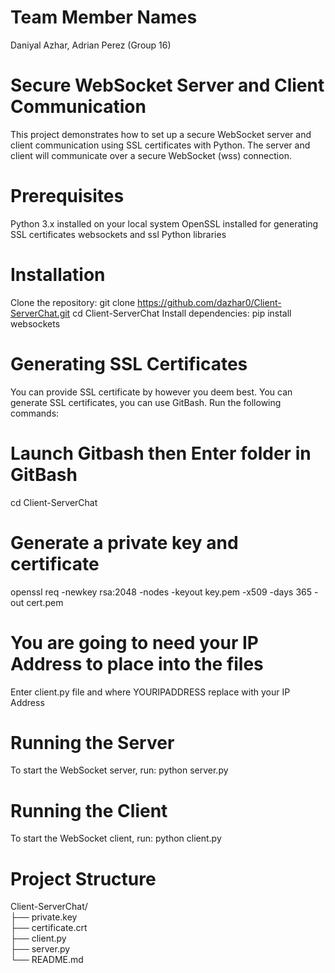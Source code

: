 # Team Member Names
Daniyal Azhar, Adrian Perez (Group 16)

# Secure WebSocket Server and Client Communication
This project demonstrates how to set up a secure WebSocket server and client communication using SSL certificates with Python. The server and client will communicate over a secure WebSocket (wss) connection.

# Prerequisites
Python 3.x installed on your local system
OpenSSL installed for generating SSL certificates
websockets and ssl Python libraries



# Installation
Clone the repository:
git clone https://github.com/dazhar0/Client-ServerChat.git
cd Client-ServerChat
Install dependencies:
pip install websockets



# Generating SSL Certificates
You can provide SSL certificate by however you deem best.
You can generate SSL certificates, you can use GitBash. Run the following commands:

# Launch Gitbash then Enter folder in GitBash
cd Client-ServerChat

# Generate a private key and certificate
openssl req -newkey rsa:2048 -nodes -keyout key.pem -x509 -days 365 -out cert.pem



# You are going to need your IP Address to place into the files
Enter client.py file and where YOURIPADDRESS replace with your IP Address


# Running the Server
To start the WebSocket server, run:
python server.py

# Running the Client
To start the WebSocket client, run:
python client.py


# Project Structure
Client-ServerChat/  
├── private.key<br />
├── certificate.crt<br />
├── client.py<br />
├── server.py<br />
└── README.md<br />